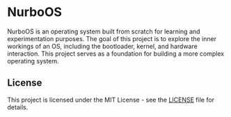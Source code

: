 
# NurboOS

NurboOS is an operating system built from scratch for learning and experimentation purposes. The goal of this project is to explore the inner workings of an OS, including the bootloader, kernel, and hardware interaction. This project serves as a foundation for building a more complex operating system.

## License

This project is licensed under the MIT License - see the [LICENSE](LICENSE) file for details.

